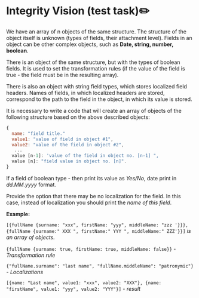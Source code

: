 # Integrity Vision (test task):pencil2:
We have an array of n objects of the same structure. The structure of the object itself is unknown (types of fields, their attachment level). Fields in an object can be other complex objects, such as **Date, string, number, boolean**. 

There is an object of the same structure, but with the types of boolean fields. It is used to set the transformation rules (if the value of the field is true - the field must be in the resulting array). 

There is also an object with string field types, which stores localized field headers. Names of fields, in which localized headers are stored, correspond to the path to the field in the object, in which its value is stored.

It is necessary to write a code that will create an array of objects of the following structure based on the above described objects:
```javascript
{
  name: "field title." 
  value1: "value of field in object #1",
  value2: "value of the field in object #2",
   ...
  value [n-1]: 'value of the field in object no. [n-1] ",
  value [n]: "field value in object no. [n]".
}
```
If a field of boolean type - then print its value as *Yes/No*, date print in *dd.MM.yyyy* format.

Provide the option that there may be no localization for the field. In this case, instead of localization you should print the *name of this field*.

**Example:**

`[{fullName {surname: "xxx", firstName: "yyy", middleName: "zzz '}}}, {fullName {surname:" XXX ", firstName:" YYY ", middleName:" ZZZ'}}]` *is an array of objects.*

`{fullName {surname: true, firstName: true, middleName: false}}` - *Transformation rule*

`{"fullName.surname": "last name", "fullName.middleName": "patronymic"}` - *Localizations*

`[{name: "Last name", value1: "xxx", value2: "XXX"}, {name: "firstName", value1: "yyy", value2: "YYY"}]` - *result*

